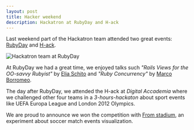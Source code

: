 ```yaml
---
layout: post
title: Hacker weekend
description: Hackatron at RubyDay and H-ack
---
```


[rubyday]: http://rubyday.it
[h-ack]: http://h-ack.herokuapp.com
[elia]: http://twitter.com/elia
[borros]: http://twitter.com/borros
[from-stadium]: http://h-ack.github.com/from-stadium/

Last weekend part of the Hackatron team attended two great events: [RubyDay][rubyday] and [H-ack][h-ack].

![Hackatron team at RubyDay](https://p.twimg.com/AvcOY0fCAAMBjYc.jpg)

At RubyDay we had a great time, we enjoyed talks such *"Rails Views for the OO-savvy Rubyist"* by [Elia Schito][elia] and *"Ruby Concurrency"* by [Marco Borromeo][borros].

The day after RubyDay, we attended the H-ack at *Digital Accademia* where we challenged other four teams in a *3-hours-hackaton* about sport events like UEFA Europa League and London 2012 Olympics.

We are proud to announce we won the competition with [From stadium][from-stadium], an experiment about soccer match events visualization.